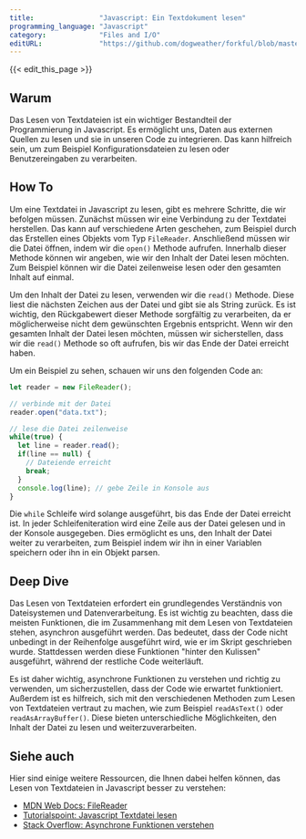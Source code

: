 ```yaml
---
title:                "Javascript: Ein Textdokument lesen"
programming_language: "Javascript"
category:             "Files and I/O"
editURL:              "https://github.com/dogweather/forkful/blob/master/content/de/javascript/reading-a-text-file.md"
---
```


{{< edit_this_page >}}

## Warum

Das Lesen von Textdateien ist ein wichtiger Bestandteil der Programmierung in Javascript. Es ermöglicht uns, Daten aus externen Quellen zu lesen und sie in unseren Code zu integrieren. Das kann hilfreich sein, um zum Beispiel Konfigurationsdateien zu lesen oder Benutzereingaben zu verarbeiten.

## How To

Um eine Textdatei in Javascript zu lesen, gibt es mehrere Schritte, die wir befolgen müssen. Zunächst müssen wir eine Verbindung zu der Textdatei herstellen. Das kann auf verschiedene Arten geschehen, zum Beispiel durch das Erstellen eines Objekts vom Typ `FileReader`. Anschließend müssen wir die Datei öffnen, indem wir die `open()` Methode aufrufen. Innerhalb dieser Methode können wir angeben, wie wir den Inhalt der Datei lesen möchten. Zum Beispiel können wir die Datei zeilenweise lesen oder den gesamten Inhalt auf einmal.

Um den Inhalt der Datei zu lesen, verwenden wir die `read()` Methode. Diese liest die nächsten Zeichen aus der Datei und gibt sie als String zurück. Es ist wichtig, den Rückgabewert dieser Methode sorgfältig zu verarbeiten, da er möglicherweise nicht dem gewünschten Ergebnis entspricht. Wenn wir den gesamten Inhalt der Datei lesen möchten, müssen wir sicherstellen, dass wir die `read()` Methode so oft aufrufen, bis wir das Ende der Datei erreicht haben.

Um ein Beispiel zu sehen, schauen wir uns den folgenden Code an:

```javascript
let reader = new FileReader();

// verbinde mit der Datei
reader.open("data.txt");

// lese die Datei zeilenweise
while(true) {
  let line = reader.read();
  if(line == null) {
    // Dateiende erreicht
    break;
  }
  console.log(line); // gebe Zeile in Konsole aus
}
```

Die `while` Schleife wird solange ausgeführt, bis das Ende der Datei erreicht ist. In jeder Schleifeniteration wird eine Zeile aus der Datei gelesen und in der Konsole ausgegeben. Dies ermöglicht es uns, den Inhalt der Datei weiter zu verarbeiten, zum Beispiel indem wir ihn in einer Variablen speichern oder ihn in ein Objekt parsen.

## Deep Dive

Das Lesen von Textdateien erfordert ein grundlegendes Verständnis von Dateisystemen und Datenverarbeitung. Es ist wichtig zu beachten, dass die meisten Funktionen, die im Zusammenhang mit dem Lesen von Textdateien stehen, asynchron ausgeführt werden. Das bedeutet, dass der Code nicht unbedingt in der Reihenfolge ausgeführt wird, wie er im Skript geschrieben wurde. Stattdessen werden diese Funktionen "hinter den Kulissen" ausgeführt, während der restliche Code weiterläuft.

Es ist daher wichtig, asynchrone Funktionen zu verstehen und richtig zu verwenden, um sicherzustellen, dass der Code wie erwartet funktioniert. Außerdem ist es hilfreich, sich mit den verschiedenen Methoden zum Lesen von Textdateien vertraut zu machen, wie zum Beispiel `readAsText()` oder `readAsArrayBuffer()`. Diese bieten unterschiedliche Möglichkeiten, den Inhalt der Datei zu lesen und weiterzuverarbeiten.

## Siehe auch

Hier sind einige weitere Ressourcen, die Ihnen dabei helfen können, das Lesen von Textdateien in Javascript besser zu verstehen:

- [MDN Web Docs: FileReader](https://developer.mozilla.org/de/docs/Web/API/FileReader)
- [Tutorialspoint: Javascript Textdatei lesen](https://www.tutorialspoint.com/javascript-program-dos-file-reading)
- [Stack Overflow: Asynchrone Funktionen verstehen](https://stackoverflow.com/questions/14220321/how-do-i-return-the-response-from-an-asynchronous-call)